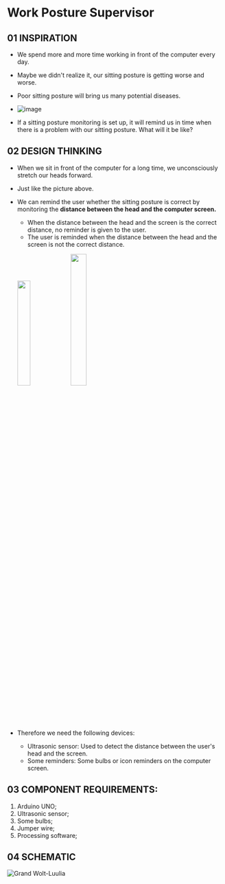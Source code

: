 # Work Posture Supervisor

## 01 INSPIRATION
+ We spend more and more time working in front of the computer every day.
+ Maybe we didn't realize it, our sitting posture is getting worse and worse. 
+ Poor sitting posture will bring us many potential diseases.

+ ![image](https://user-images.githubusercontent.com/81423727/141676743-468d3ec7-d16a-4499-a284-972764312a66.png)

+ If a sitting posture monitoring is set up, it will remind us in time when there is a problem with our sitting posture. What will it be like?

## 02 DESIGN THINKING
+ When we sit in front of the computer for a long time, we unconsciously stretch our heads forward.
+ Just like the picture above.
+ We can remind the user whether the sitting posture is correct by monitoring the **distance between the head and the computer screen.**
  - When the distance between the head and the screen is the correct distance, no reminder is given to the user.
  - The user is reminded when the distance between the head and the screen is not the correct distance.
  
  <img src=https://user-images.githubusercontent.com/81423727/141677072-877c0a02-91d8-44ff-8dcb-d10d92bc05e5.jpg width=25% />     <img src=https://user-images.githubusercontent.com/81423727/141677076-aa53868a-140d-4a67-94bb-8f351db997c8.jpg width=28% />

+ Therefore we need the following devices:
  - Ultrasonic sensor: Used to detect the distance between the user's head and the screen.
  - Some reminders: Some bulbs or icon reminders on the computer screen.

## 03 COMPONENT REQUIREMENTS:
1. Arduino UNO;
2. Ultrasonic sensor;
3. Some bulbs;
4. Jumper wire;
5. Processing software;

## 04 SCHEMATIC
![Grand Wolt-Luulia](https://user-images.githubusercontent.com/81423727/141678114-2c4d7a6e-6251-45a4-88e2-bc14ecfcfadf.png)




